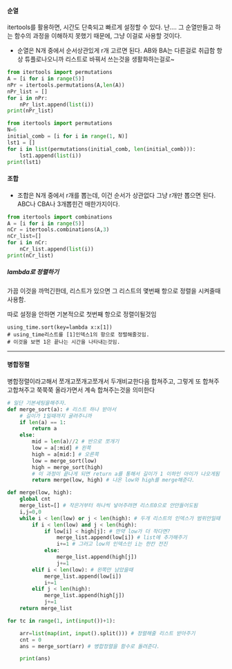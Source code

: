 #### 순열

itertools를 활용하면, 시간도 단축되고 빠르게 설정할 수 있다. 난.... 그 순열만들고 하는 함수의 과정을 이해하지 못했기 때문에, 그냥 이걸로 사용할 것이다.

* 순열은 N개 중에서 순서상관있게 r개 고르면 된다. AB와 BA는 다른걸로 취급함 항상 튜플로나오니까 리스트로 바꿔서 쓰는것을 생활화하는걸로~

```python
from itertools import permutations
A = [i for i in range(5)]
nPr = itertools.permutations(A,len(A))
nPr_list = []
for i in nPr:
    nPr_list.append(list(i))
print(nPr_list)
```

```python
from itertools import permutations
N=6
initial_comb = [i for i in range(1, N)]
lst1 = []
for i in list(permutations(initial_comb, len(initial_comb))):
    lst1.append(list(i))
print(lst1)
```

#### 조합

* 조합은 N개 중에서 r개를 뽑는데, 이건 순서가 상관없다 그냥 r개만 뽑으면 된다. ABC나 CBA나 3개뽑힌건 매한가지이다.

```python
from itertools import combinations
A = [i for i in range(5)]
nCr = itertools.combinations(A,3)
nCr_list=[]
for i in nCr:
    nCr_list.append(list(i))
print(nCr_list)
```



##### lambda로 정렬하기

가끔 이것을 까먹긴한데, 리스트가 있으면 그 리스트의 몇번째 항으로 정렬을 시켜줄때 사용함.

따로 설정을 안하면 기본적으로 첫번째 항으로 정렬이될것임

```
using_time.sort(key=lambda x:x[1])
# using_time리스트를 [1]인덱스1의 항으로 정렬해줄것임.
# 이것을 보면 1은 끝나는 시간을 나타내는것임.
```



------

#### 병합정렬

병합정렬이라고해서 쪼개고쪼개고쪼개서 두개비교한다음 합쳐주고, 그렇게 또 합쳐주고합쳐주고 쭉쭉쭉 올라가면서 계속 합쳐주는것을 의미한다

```python
# 일단 기본세팅을해주자.
def merge_sort(a): # 리스트 하나 받아서
    # 길이가 1일때까지 굴려주니까
    if len(a) == 1:
        return a
    else:
        mid = len(a)//2 # 반으로 쪼개기
        low = a[:mid] # 왼쪽
        high = a[mid:] # 오른쪽
        low = merge_sort(low)
        high = merge_sort(high)
        # 이 과정이 끝나게 되면 return a를 통해서 길이가 1 이하인 아이가 나오게됨
        return merge(low, high) # 나온 low와 high를 merge해준다.

def merge(low, high):
    global cnt
    merge_list=[] # 작은거부터 하나씩 넣어주려면 리스트0으로 안만들어도됨
    i,j=0,0
    while i < len(low) or j < len(high): # 두개 리스트의 인덱스가 범위안일때
        if i < len(low) and j < len(high):
            if low[i] < high[j]: # 만약 low가 더 작다면?
                merge_list.append(low[i]) # list에 추가해주기
                i+=1 # 그러고 low의 인덱스인 i는 한칸 전진
            else:
                merge_list.append(high[j])
                j+=1
        elif i < len(low): # 왼쪽만 남았을때
            merge_list.append(low[i])
            i+=1
        elif j < len(high):
            merge_list.append(high[j])
            j+=1
    return merge_list

for tc in range(1, int(input())+1):

    arr=list(map(int, input().split())) # 정렬해줄 리스트 받아주기
    cnt = 0
    ans = merge_sort(arr) # 병합정렬을 함수로 돌려준다.

    print(ans)
```

